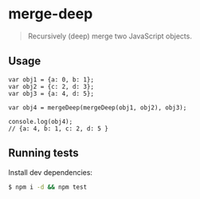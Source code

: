 # merge-deep

> Recursively (deep) merge two JavaScript objects.

## Usage

```
var obj1 = {a: 0, b: 1};
var obj2 = {c: 2, d: 3};
var obj3 = {a: 4, d: 5};

var obj4 = mergeDeep(mergeDeep(obj1, obj2), obj3);

console.log(obj4);
// {a: 4, b: 1, c: 2, d: 5 }
```

## Running tests

Install dev dependencies:

```sh
$ npm i -d && npm test
```
